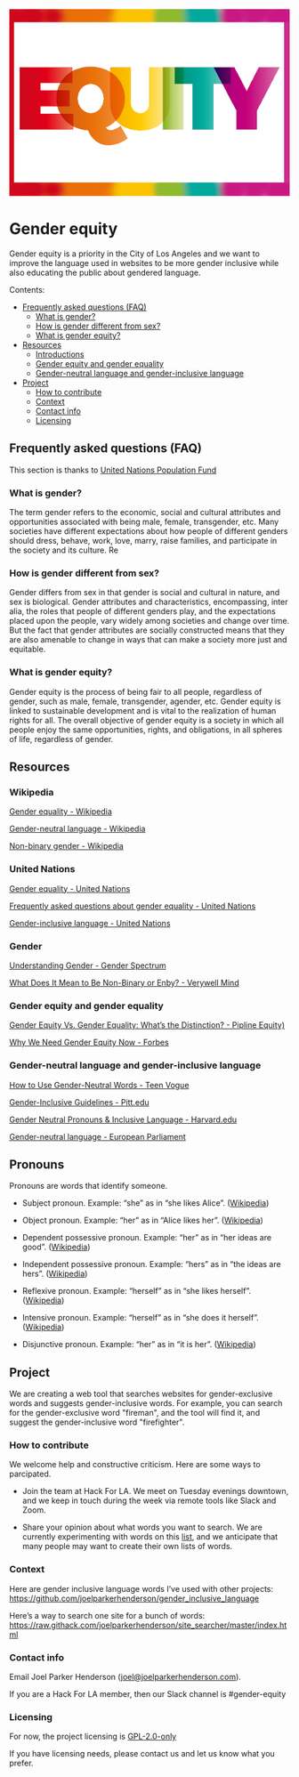<img src="assets/images/hero/equity-600x400.png">

# Gender equity

Gender equity is a priority in the City of Los Angeles and we want to improve the language used in websites to be more gender inclusive while also educating the public about gendered language.

Contents:

* [Frequently asked questions (FAQ)](#frequently-asked-questions-faq)
  * [What is gender?](#what-is-gender)
  * [How is gender different from sex?](#how-is-gender-different-from-sex)
  * [What is gender equity?](#what-is-gender-equity)
* [Resources](#resources)
  * [Introductions](#introductions)
  * [Gender equity and gender equality](#gender-equity-and-gender-equality)
  * [Gender-neutral language and gender-inclusive language](#gender-neutral-language-and-gender-inclusive-language)
* [Project](#project)
  * [How to contribute](#how-to-contribute)
  * [Context](#context)
  * [Contact info](#contact-info)
  * [Licensing](#licensing)


## Frequently asked questions (FAQ)

This section is thanks to [United Nations Population Fund](https://www.unfpa.org/resources/frequently-asked-questions-about-gender-equality)


### What is gender?

The term gender refers to the economic, social and cultural attributes and opportunities associated with being male, female, transgender, etc. Many societies have different expectations about how people of different genders should dress, behave, work, love, marry, raise families, and participate in the society and its culture. Re


### How is gender different from sex?

Gender differs from sex in that gender is social and cultural in nature, and sex is biological. Gender attributes and characteristics, encompassing, inter alia, the roles that people of different genders play, and the expectations placed upon the people, vary widely among societies and change over time. But the fact that gender attributes are socially constructed means that they are also amenable to change in ways that can make a society more just and equitable.


### What is gender equity?

Gender equity is the process of being fair to all people, regardless of gender, such as male, female, transgender, agender, etc. Gender equity is linked to sustainable development and is vital to the realization of human rights for all. The overall objective of gender equity is a society in which all people enjoy the same opportunities, rights, and obligations, in all spheres of life, regardless of gender.


## Resources


### Wikipedia

[Gender equality - Wikipedia](https://wikipedia.org/wiki/Gender_equality)

[Gender-neutral language - Wikipedia](https://en.wikipedia.org/wiki/Gender-neutral_language)

[Non-binary gender - Wikipedia](https://en.wikipedia.org/wiki/Non-binary_gender)


### United Nations

[Gender equality - United Nations](https://www.un.org/sustainabledevelopment/gender-equality/)

[Frequently asked questions about gender equality - United Nations](https://www.unfpa.org/resources/frequently-asked-questions-about-gender-equality)

[Gender-inclusive language - United Nations](https://www.un.org/en/gender-inclusive-language/)


### Gender

[Understanding Gender - Gender Spectrum](https://www.genderspectrum.org/quick-links/understanding-gender/)

[What Does It Mean to Be Non-Binary or Enby? - Verywell Mind](https://www.verywellmind.com/what-does-it-mean-to-be-non-binary-or-have-non-binary-gender-4172702)


### Gender equity and gender equality

[Gender Equity Vs. Gender Equality: What’s the Distinction? - Pipline Equity)](https://www.pipelineequity.com/voices-for-equity/gender-equity-vs-gender-equality/)

[Why We Need Gender Equity Now - Forbes](https://www.forbes.com/sites/ellevate/2017/09/14/why-we-need-gender-equity-now/)


### Gender-neutral language and gender-inclusive language

[How to Use Gender-Neutral Words - Teen Vogue](https://www.teenvogue.com/story/how-to-use-gender-neutral-words)

[Gender-Inclusive Guidelines - Pitt.edu](http://www.gsws.pitt.edu/node/1432)

[Gender Neutral Pronouns & Inclusive Language - Harvard.edu](https://www.extension.harvard.edu/professional-development/blog/inclusive-language-four-easy-steps)

[Gender-neutral language - European Parliament](https://www.europarl.europa.eu/cmsdata/151780/GNL_Guidelines_EN.pdf)


## Pronouns

Pronouns are words that identify someone.

* Subject pronoun. Example: “she” as in “she likes Alice”. ([Wikipedia](https://wikipedia.org/wiki/Subject_pronoun))

* Object pronoun. Example: “her” as in “Alice likes her”. ([Wikipedia](https://wikipedia.org/wiki/Object_pronoun))

* Dependent possessive pronoun. Example: “her” as in “her ideas are good”. ([Wikipedia](https://wikipedia.org/wiki/Possessive_pronoun))

* Independent possessive pronoun. Example: “hers” as in “the ideas are hers”. ([Wikipedia](https://wikipedia.org/wiki/Possessive_determiner))

* Reflexive pronoun. Example: “herself” as in “she likes herself”. ([Wikipedia](https://wikipedia.org/wiki/Reflexive_pronoun))

* Intensive pronoun. Example: “herself” as in “she does it herself”. ([Wikipedia](https://wikipedia.org/wiki/Intensive_pronoun))

* Disjunctive pronoun. Example: “her” as in “it is her”. ([Wikipedia](https://wikipedia.org/wiki/Disjunctive_pronoun))


## Project

We are creating a web tool that searches websites for gender-exclusive words and suggests gender-inclusive words. For example, you can search for the gender-exclusive word "fireman", and the tool will find it, and suggest the gender-inclusive word "firefighter".


### How to contribute

We welcome help and constructive criticism. Here are some ways to parcipated.

* Join the team at Hack For LA. We meet on Tuesday evenings downtown, and we keep in touch during the week via remote tools like Slack and Zoom.

* Share your opinion about what words you want to search. We are currently experimenting with words on this [list](https://github.com/joelparkerhenderson/gender-inclusive-language), and we anticipate that many people may want to create their own lists of words.


### Context

Here are gender inclusive language words I’ve used with other projects:
<br>https://github.com/joelparkerhenderson/gender_inclusive_language

Here’s a way to search one site for a bunch of words:
<br>https://raw.githack.com/joelparkerhenderson/site_searcher/master/index.html


### Contact info

Email Joel Parker Henderson (joel@joelparkerhenderson.com).

If you are a Hack For LA member, then our Slack channel is #gender-equity


### Licensing

For now, the project licensing is [GPL-2.0-only](https://spdx.org/licenses/GPL-2.0-only.html)

If you have licensing needs, please contact us and let us know what you prefer.
